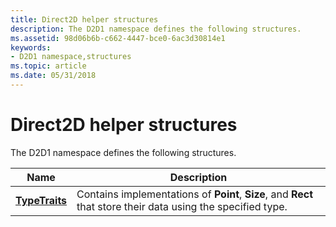 ```yaml
---
title: Direct2D helper structures
description: The D2D1 namespace defines the following structures.
ms.assetid: 98d06b6b-c662-4447-bce0-6ac3d30814e1
keywords:
- D2D1 namespace,structures
ms.topic: article
ms.date: 05/31/2018
---
```


# Direct2D helper structures

The D2D1 namespace defines the following structures.



| Name                                            | Description                                                                                                   |
|-------------------------------------------------|---------------------------------------------------------------------------------------------------------------|
| [**TypeTraits<Type>**](/windows/win32/api/d2d1_1helper/ns-d2d1_1helper-typetraits) | Contains implementations of **Point**, **Size**, and **Rect** that store their data using the specified type. |



 

 

 